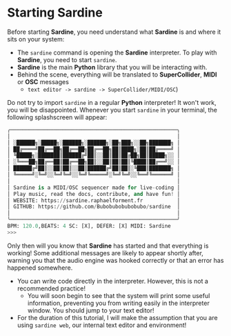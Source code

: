 # Starting Sardine

Before starting **Sardine**, you need understand what **Sardine** is and where it 
sits on your system:

- The `sardine` command is opening the **Sardine** interpreter. To play with **Sardine**, you need to start `sardine`.
- **Sardine** is the main **Python** library that you will be interacting with.
- Behind the scene, everything will be translated to **SuperCollider**, **MIDI** or **OSC** messages
  - `text editor -> sardine -> SuperCollider/MIDI/OSC`)

Do not try to import `sardine` in a regular **Python** interpreter! It won't work, you will be disappointed. Whenever you start `sardine` in your terminal, the following splashscreen will appear:

```python
╭──────────────────────────────────────────────────────╮
│                                                      │
│ ░██████╗░█████╗░██████╗░██████╗░██╗███╗░░██╗███████╗ │
│ ██╔════╝██╔══██╗██╔══██╗██╔══██╗██║████╗░██║██╔════╝ │
│ ╚█████╗░███████║██████╔╝██║░░██║██║██╔██╗██║█████╗░░ │
│ ░╚═══██╗██╔══██║██╔══██╗██║░░██║██║██║╚████║██╔══╝░░ │
│ ██████╔╝██║░░██║██║░░██║██████╔╝██║██║░╚███║███████╗ │
│ ╚═════╝░╚═╝░░╚═╝╚═╝░░╚═╝╚═════╝░╚═╝╚═╝░░╚══╝╚══════╝ │
│                                                      │
│ Sardine is a MIDI/OSC sequencer made for live-coding │
│ Play music, read the docs, contribute, and have fun! │
│ WEBSITE: https://sardine.raphaelforment.fr           │
│ GITHUB: https://github.com/Bubobubobubobubo/sardine  │
│                                                      │
╰──────────────────────────────────────────────────────╯
BPM: 120.0,BEATS: 4 SC: [X], DEFER: [X] MIDI: Sardine
>>>
```

Only then will you know that **Sardine** has started and that everything is working! Some additional messages are likely to appear shortly after, warning you that the audio engine was hooked correctly or that an error has happened somewhere.

-   You can write code directly in the interpreter. However, this is not a recommended practice!
    - You will soon begin to see that the system will print some useful information, preventing you from writing easily in the interpreter window. You should jump to your text editor!
-   For the duration of this tutorial, I will make the assumption that you are using `sardine web`, our internal text editor and environment!
